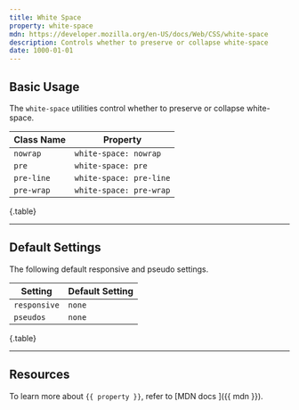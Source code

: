 ```yaml
---
title: White Space
property: white-space
mdn: https://developer.mozilla.org/en-US/docs/Web/CSS/white-space
description: Controls whether to preserve or collapse white-space
date: 1000-01-01
---
```


## Basic Usage

The `white-space` utilities control whether to preserve or collapse white-space.

| Class Name | Property                |
| ---------- | ----------------------- |
| `nowrap`   | `white-space: nowrap`   |
| `pre`      | `white-space: pre`      |
| `pre-line` | `white-space: pre-line` |
| `pre-wrap` | `white-space: pre-wrap` |

{.table}

---

## Default Settings

The following default responsive and pseudo settings.

| Setting      | Default Setting |
| ------------ | --------------- |
| `responsive` | `none`          |
| `pseudos`    | `none`          |

{.table}

---

## Resources

To learn more about `{{ property }}`, refer to [MDN docs <i class="far fa-external-link ml-6"></i>]({{ mdn }}).
